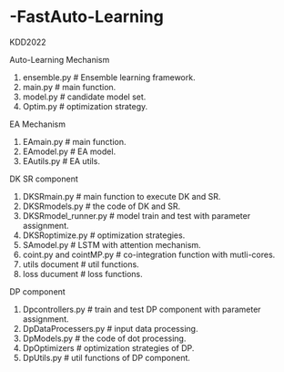 # -FastAuto-Learning
KDD2022

Auto-Learning Mechanism
1. ensemble.py # Ensemble learning framework. 
2. main.py # main function.
3. model.py # candidate model set.
4. Optim.py # optimization strategy.

EA Mechanism
1. EAmain.py # main function.
2. EAmodel.py # EA model.
3. EAutils.py # EA utils. 

DK SR component
1. DKSRmain.py # main function to execute DK and SR.
2. DKSRmodels.py # the code of DK and SR.
3. DKSRmodel_runner.py # model train and test with parameter assignment.
4. DKSRoptimize.py # optimization strategies.
5. SAmodel.py # LSTM with attention mechanism.
6. coint.py and cointMP.py # co-integration function with mutli-cores.
7. utils document # util functions.
8. loss ducument # loss functions.

DP component
1. Dpcontrollers.py # train and test DP component with parameter assignment.
2. DpDataProcessers.py # input data processing.
3. DpModels.py # the code of dot processing.
4. DpOptimizers # optimization strategies of DP.
5. DpUtils.py # util functions of DP component.
